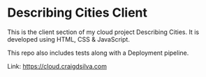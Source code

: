 # Describing Cities Client

This is the client section of my cloud project Describing Cities.
It is developed using HTML, CSS & JavaScript.

This repo also includes tests along with a Deployment pipeline.

Link: https://cloud.craigdsilva.com
